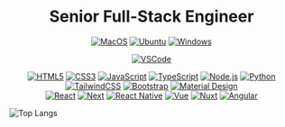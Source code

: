<h1 align="center">Senior Full-Stack Engineer</h1>

<a target="blank" href="https://profile-counter.glitch.me/ever-dev/count.svg">
  
<div align="center">

[![MacOS](https://img.shields.io/badge/MacOS-ea580c?style=flat-square&logo=apple&logoColor=ffffff)](https://www.apple.com/macos/monterey/)
[![Ubuntu](https://img.shields.io/badge/Ubuntu-ea580c?style=flat-square&logo=ubuntu&logoColor=ffffff)](https://ubuntu.com/)
[![Windows](https://img.shields.io/badge/Windows-ea580c?style=flat-square&logo=windows&logoColor=ffffff)](https://www.microsoft.com/en-us/windows)

[![VSCode](https://img.shields.io/badge/vscode-VSCode-green)](https://code.visualstudio.com/download)
  
[![HTML5](https://img.shields.io/badge/-HTML5-d97706?style=flat-square&logo=html5&logoColor=white)](https://developer.mozilla.org/en-US/docs/Web/HTML)
[![CSS3](https://img.shields.io/badge/-CSS3-d97706?style=flat-square&logo=css3&logoColor=white)](https://developer.mozilla.org/en-US/docs/Web/CSS)
[![JavaScript](https://img.shields.io/badge/-JavaScript-d97706?style=flat-square&logo=javascript&logoColor=white)](https://developer.mozilla.org/en-US/docs/Web/JavaScript)
[![TypeScript](https://img.shields.io/badge/-TypeScript-d97706?style=flat-square&logo=typescript&logoColor=white)](https://www.typescriptlang.org/)
[![Node.js](https://img.shields.io/badge/-Node.js-d97706?style=flat-square&logo=node.js&logoColor=white)](https://nodejs.org/)
[![Python](https://img.shields.io/badge/-Python-d97706?style=flat-square&logo=python&logoColor=white)](https://www.python.org/)
<br/>
[![TailwindCSS](https://img.shields.io/badge/-TailwindCSS-ca8a04?style=flat-square&logo=tailwindcss&logoColor=white)](https://tailwindcss.com/)
[![Bootstrap](https://img.shields.io/badge/-Bootstrap-ca8a04?style=flat-square&logo=bootstrap&logoColor=white)](https://getbootstrap.com/)
[![Material Design](https://img.shields.io/badge/-Material%20Design-ca8a04?style=flat-square&logo=materialdesign&logoColor=white)](https://https://material.io/design)
<br/>
[![React](https://img.shields.io/badge/-React-65a30d?style=flat-square&logo=react&logoColor=white)](https://reactjs.org/)
[![Next](https://img.shields.io/badge/-Next-65a30d?style=flat-square&logo=next.js&logoColor=white)](https://nextjs.org/)
[![React Native](https://img.shields.io/badge/-React%20Native-65a30d?style=flat-square&logo=react&logoColor=white)](https://reactnative.dev/)
[![Vue](https://img.shields.io/badge/-Vue-65a30d?style=flat-square&logo=vue&logoColor=white)](https://vuejs.org/)
[![Nuxt](https://img.shields.io/badge/-Nuxt.js-65a30d?style=flat-square&logo=nuxt.js&logoColor=white)](https://nuxtjs.org/)
[![Angular](https://img.shields.io/badge/-Angular-65a30d?style=flat-square&logo=angular&logoColor=white)](https://angular.io)
</div>

![Top Langs](https://github-readme-stats.vercel.app/api/top-langs/?username=ever-dev&theme=calm&exclude_repo=Symfony-4-by-Samples)  
